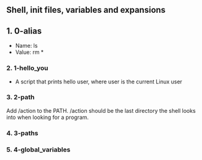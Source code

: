 ## Shell, init files, variables and expansions
## 1. 0-alias
- Name: ls
- Value: rm *

### 2. 1-hello_you
- A script that prints hello user, where user is the current Linux user
### 3. 2-path
Add /action to the PATH. /action should be the last directory the shell looks into when looking for a program.
### 4. 3-paths
### 5. 4-global_variables
